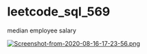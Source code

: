 # leetcode_sql_569
median employee salary

[![Screenshot-from-2020-08-16-17-23-56.png](https://i.postimg.cc/7Yz536Nz/Screenshot-from-2020-08-16-17-23-56.png)](https://postimg.cc/BXqZsJkZ)
